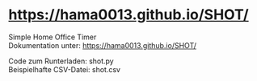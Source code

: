 # https://hama0013.github.io/SHOT/
Simple Home Office Timer<Br>
Dokumentation unter:
https://hama0013.github.io/SHOT/

Code zum Runterladen: shot.py <Br>
Beispielhafte CSV-Datei: shot.csv
